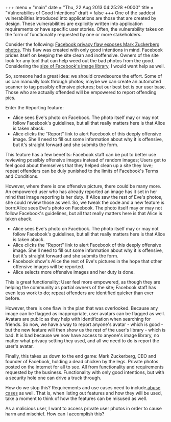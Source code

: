 +++
menu = "main"
date = "Thu, 22 Aug 2013 04:25:28 +0000"
title = "Vulnerabilies of Good Intentions"
draft = false
+++
One of the saddest vulnerabilities introduced into applications are those that are created by design. These vulnerabilities are explicitly written into application requirements or have specific user stories. Often, the vulnerability takes on the form of functionality requested by one or more stakeholders.

Consider the following: <a href="http://www.telegraph.co.uk/technology/facebook/8938725/Facebook-privacy-flaw-exposes-Mark-Zuckerberg-photos.html">Facebook privacy flaw exposes Mark Zuckerberg photos</a>. This flaw was created with only good intentions in mind. Facebook prides itself on keeping the site clean and inoffensive. Owners of the site look for any tool that can help weed out the bad photos from the good. Considering the <a href="http://blog.1000memories.com/94-number-of-photos-ever-taken-digital-and-analog-in-shoebox">size of Facebook's image library</a>, I would want help as well.

So, someone had a great idea: we should crowdsource the effort. Some of us can manually look through photos; maybe we can create an automated scanner to tag possibly offensive pictures; but our best bet is our user base. Those who are actually offended will be empowered to report offending pics.

Enter the Reporting feature:

* Alice sees Eve's photo on Facebook. The photo itself may or may not follow Facebook's guidelines, but all that really matters here is that Alice is taken aback.
* Alice clicks the "Report" link to alert Facebook of this deeply offensive image. She'll need to fill out some information about why it is offensive, but it's straight forward and she submits the form.
	
This feature has a few benefits: Facebook staff can be put to better use reviewing possibly offensive images instead of random images; Users get to feel good about themselves that they helped clean up a site they love; repeat offenders can be duly punished to the limits of  Facebook's Terms and Conditions.

However, where there is one offensive picture, there could be many more. An empowered user who has already reported an image has it set in her mind that image reporting is her duty. If Alice saw the rest of Eve's photos, she could review those as well. So, we tweak the code and a new feature is born:Alice sees Eve's photo on Facebook. The photo itself may or may not follow Facebook's guidelines, but all that really matters here is that Alice is taken aback.

* Alice sees Eve's photo on Facebook. The photo itself may or may not follow Facebook's guidelines, but all that really matters here is that Alice is taken aback.
* Alice clicks the "Report" link to alert Facebook of this deeply offensive image. She'll need to fill out some information about why it is offensive, but it's straight forward and she submits the form.
* Facebook show's Alice the rest of Eve's pictures in the hope that other offensive images will be reported.
* Alice selects more offensive images and her duty is done.

This is great functionality: User feel more empowered, as though they are helping the community as partial owners of the site; Facebook staff has even less work to do; repeat offenders are identified quicker than ever before.

However, there is one flaw in the plan that was overlooked. Because any image can be flagged as inappropriate, user avatars can be flagged as well. Avatars are public as they help with identification when searching for friends. So now, we have a way to report anyone's avatar - which is good - but the new feature will then show us the rest of the user's library - which is bad. It is bad because we now have access to anyone's image library, no matter what privacy setting they used, and all we need to do is report the user's avatar.

Finally, this takes us down to the end game: Mark Zuckerberg, CEO and founder of Facebook, holding a dead chicken by the legs. Private photos posted on the internet for all to see. All from functionality and requirements requested by the business. Functionality with only good intentions, but with a security hole one can drive a truck through.

How do we stop this? Requirements and use cases need to include<a href="https://www.owasp.org/index.php/Application_Threat_Modeling"> abuse cases</a> as well. That is, when listing out features and how they will be used, take a moment to think of how the features can be misused as well.

As a malicious user, I want to access private user photos in order to cause harm and mischief. How can I accomplish this?
